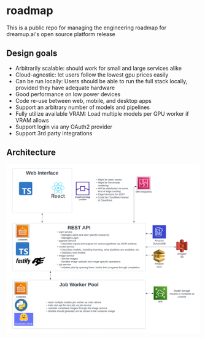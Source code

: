 # roadmap
This is a public repo for managing the engineering roadmap for dreamup.ai's open source platform release

## Design goals

- Arbitrarily scalable: should work for small and large services alike
- Cloud-agnostic: let users follow the lowest gpu prices easily
- Can be run locally: Users should be able to run the full stack locally, provided they have adequate hardware
- Good performance on low power devices
- Code re-use between web, mobile, and desktop apps
- Support an arbitrary number of models and pipelines
- Fully utilize available VRAM: Load multiple models per GPU worker if VRAM allows
- Support login via any OAuth2 provider
- Support 3rd party integrations

## Architecture

![Architecture Diagram](images/Dreamup%20v2%20architecture.png)